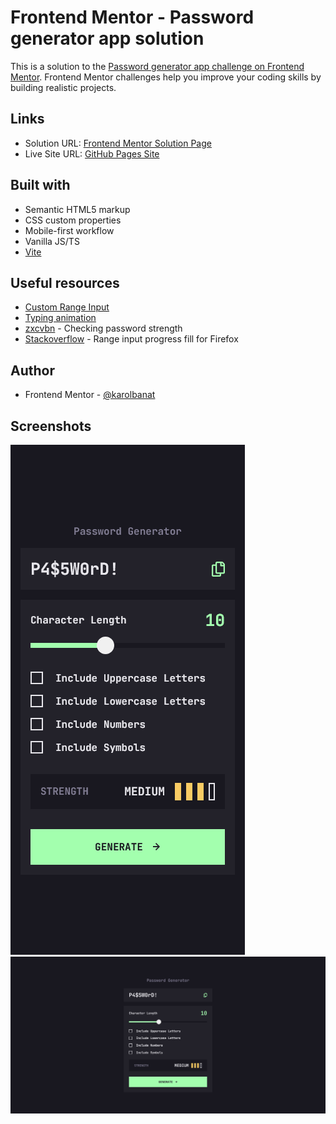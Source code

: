 # Frontend Mentor - Password generator app solution

This is a solution to the [Password generator app challenge on Frontend Mentor](https://www.frontendmentor.io/challenges/password-generator-app-Mr8CLycqjh). Frontend Mentor challenges help you improve your coding skills by building realistic projects.

## Links

- Solution URL: [Frontend Mentor Solution Page](https://your-solution-url.com)
- Live Site URL: [GitHub Pages Site](https://your-live-site-url.com)

## Built with

- Semantic HTML5 markup
- CSS custom properties
- Mobile-first workflow
- Vanilla JS/TS
- [Vite](https://vitejs.dev/)

## Useful resources

- [Custom Range Input](https://www.smashingmagazine.com/2021/12/create-custom-range-input-consistent-browsers/)
- [Typing animation](https://www.youtube.com/watch?v=w1nhwUGsG6M)
- [zxcvbn](https://www.npmjs.com/package/zxcvbn) - Checking password strength
- [Stackoverflow](https://stackoverflow.com/questions/18389224/how-to-style-html5-range-input-to-have-different-color-before-and-after-slider) - Range input progress fill for Firefox

## Author

- Frontend Mentor - [@karolbanat](https://www.frontendmentor.io/profile/karolbanat)

## Screenshots

![](./screenshots/screenshot-mobile.png)
![](./screenshots/screenshot-desktop.png)
